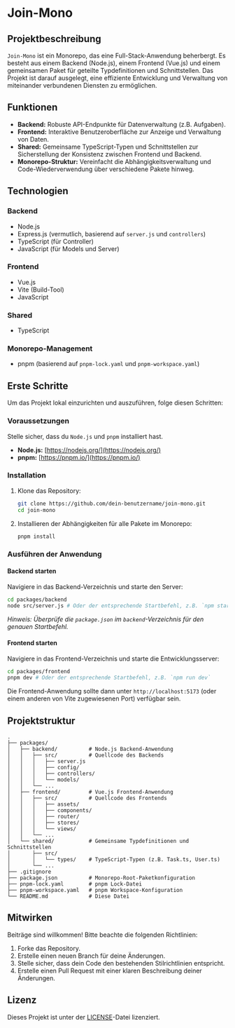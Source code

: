# Join-Mono

## Projektbeschreibung

`Join-Mono` ist ein Monorepo, das eine Full-Stack-Anwendung beherbergt. Es besteht aus einem Backend (Node.js), einem Frontend (Vue.js) und einem gemeinsamen Paket für geteilte Typdefinitionen und Schnittstellen. Das Projekt ist darauf ausgelegt, eine effiziente Entwicklung und Verwaltung von miteinander verbundenen Diensten zu ermöglichen.

## Funktionen

*   **Backend:** Robuste API-Endpunkte für Datenverwaltung (z.B. Aufgaben).
*   **Frontend:** Interaktive Benutzeroberfläche zur Anzeige und Verwaltung von Daten.
*   **Shared:** Gemeinsame TypeScript-Typen und Schnittstellen zur Sicherstellung der Konsistenz zwischen Frontend und Backend.
*   **Monorepo-Struktur:** Vereinfacht die Abhängigkeitsverwaltung und Code-Wiederverwendung über verschiedene Pakete hinweg.

## Technologien

### Backend
*   Node.js
*   Express.js (vermutlich, basierend auf `server.js` und `controllers`)
*   TypeScript (für Controller)
*   JavaScript (für Models und Server)

### Frontend
*   Vue.js
*   Vite (Build-Tool)
*   JavaScript

### Shared
*   TypeScript

### Monorepo-Management
*   pnpm (basierend auf `pnpm-lock.yaml` und `pnpm-workspace.yaml`)

## Erste Schritte

Um das Projekt lokal einzurichten und auszuführen, folge diesen Schritten:

### Voraussetzungen

Stelle sicher, dass du `Node.js` und `pnpm` installiert hast.

*   **Node.js:** [https://nodejs.org/](https://nodejs.org/)
*   **pnpm:** [https://pnpm.io/](https://pnpm.io/)

### Installation

1.  Klone das Repository:
    ```bash
    git clone https://github.com/dein-benutzername/join-mono.git
    cd join-mono
    ```

2.  Installieren der Abhängigkeiten für alle Pakete im Monorepo:
    ```bash
    pnpm install
    ```

### Ausführen der Anwendung

#### Backend starten

Navigiere in das Backend-Verzeichnis und starte den Server:
```bash
cd packages/backend
node src/server.js # Oder der entsprechende Startbefehl, z.B. `npm start` oder `pnpm start`
```
*Hinweis: Überprüfe die `package.json` im `backend`-Verzeichnis für den genauen Startbefehl.*

#### Frontend starten

Navigiere in das Frontend-Verzeichnis und starte die Entwicklungsserver:
```bash
cd packages/frontend
pnpm dev # Oder der entsprechende Startbefehl, z.B. `npm run dev`
```
Die Frontend-Anwendung sollte dann unter `http://localhost:5173` (oder einem anderen von Vite zugewiesenen Port) verfügbar sein.

## Projektstruktur

```
.
├── packages/
│   ├── backend/          # Node.js Backend-Anwendung
│   │   ├── src/          # Quellcode des Backends
│   │   │   ├── server.js
│   │   │   ├── config/
│   │   │   ├── controllers/
│   │   │   └── models/
│   │   └── ...
│   ├── frontend/         # Vue.js Frontend-Anwendung
│   │   ├── src/          # Quellcode des Frontends
│   │   │   ├── assets/
│   │   │   ├── components/
│   │   │   ├── router/
│   │   │   ├── stores/
│   │   │   └── views/
│   │   └── ...
│   └── shared/           # Gemeinsame Typdefinitionen und Schnittstellen
│       ├── src/
│       │   └── types/    # TypeScript-Typen (z.B. Task.ts, User.ts)
│       └── ...
├── .gitignore
├── package.json          # Monorepo-Root-Paketkonfiguration
├── pnpm-lock.yaml        # pnpm Lock-Datei
├── pnpm-workspace.yaml   # pnpm Workspace-Konfiguration
└── README.md             # Diese Datei
```

## Mitwirken

Beiträge sind willkommen! Bitte beachte die folgenden Richtlinien:
1.  Forke das Repository.
2.  Erstelle einen neuen Branch für deine Änderungen.
3.  Stelle sicher, dass dein Code den bestehenden Stilrichtlinien entspricht.
4.  Erstelle einen Pull Request mit einer klaren Beschreibung deiner Änderungen.

## Lizenz

Dieses Projekt ist unter der [LICENSE](LICENSE)-Datei lizenziert.
